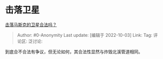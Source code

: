 # 击落卫星
[击落马斯克的卫星合法吗？](https://www.zhihu.com/question/530087022/answer/2699189469)

> Author: #0-Anonymity
> Last update: [编辑于 2022-10-03]
> Link:
> Tag:
> 评论区:
> 泛讨论:

到底合不合法有争议，但无论如何，其合法性显然与炸毁北溪管道相同。
